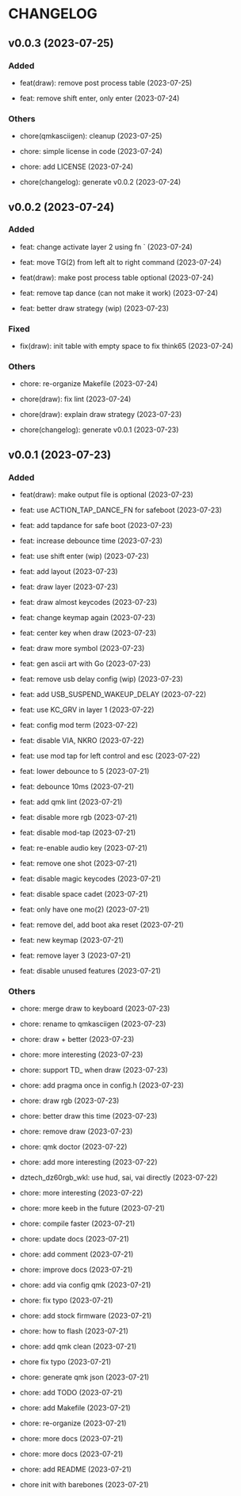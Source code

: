 # CHANGELOG

## v0.0.3 (2023-07-25)

### Added

- feat(draw): remove post process table (2023-07-25)

- feat: remove shift enter, only enter (2023-07-24)

### Others

- chore(qmkasciigen): cleanup (2023-07-25)

- chore: simple license in code (2023-07-24)

- chore: add LICENSE (2023-07-24)

- chore(changelog): generate v0.0.2 (2023-07-24)

## v0.0.2 (2023-07-24)

### Added

- feat: change activate layer 2 using fn ` (2023-07-24)

- feat: move TG(2) from left alt to right command (2023-07-24)

- feat(draw): make post process table optional (2023-07-24)

- feat: remove tap dance (can not make it work) (2023-07-24)

- feat: better draw strategy (wip) (2023-07-23)

### Fixed

- fix(draw): init table with empty space to fix think65 (2023-07-24)

### Others

- chore: re-organize Makefile (2023-07-24)

- chore(draw): fix lint (2023-07-24)

- chore(draw): explain draw strategy (2023-07-23)

- chore(changelog): generate v0.0.1 (2023-07-23)

## v0.0.1 (2023-07-23)

### Added

- feat(draw): make output file is optional (2023-07-23)

- feat: use ACTION_TAP_DANCE_FN for safeboot (2023-07-23)

- feat: add tapdance for safe boot (2023-07-23)

- feat: increase debounce time (2023-07-23)

- feat: use shift enter (wip) (2023-07-23)

- feat: add layout (2023-07-23)

- feat: draw layer (2023-07-23)

- feat: draw almost keycodes (2023-07-23)

- feat: change keymap again (2023-07-23)

- feat: center key when draw (2023-07-23)

- feat: draw more symbol (2023-07-23)

- feat: gen ascii art with Go (2023-07-23)

- feat: remove usb delay config (wip) (2023-07-23)

- feat: add USB_SUSPEND_WAKEUP_DELAY (2023-07-22)

- feat: use KC_GRV in layer 1 (2023-07-22)

- feat: config mod term (2023-07-22)

- feat: disable VIA, NKRO (2023-07-22)

- feat: use mod tap for left control and esc (2023-07-22)

- feat: lower debounce to 5 (2023-07-21)

- feat: debounce 10ms (2023-07-21)

- feat: add qmk lint (2023-07-21)

- feat: disable more rgb (2023-07-21)

- feat: disable mod-tap (2023-07-21)

- feat: re-enable audio key (2023-07-21)

- feat: remove one shot (2023-07-21)

- feat: disable magic keycodes (2023-07-21)

- feat: disable space cadet (2023-07-21)

- feat: only have one mo(2) (2023-07-21)

- feat: remove del, add boot aka reset (2023-07-21)

- feat: new keymap (2023-07-21)

- feat: remove layer 3 (2023-07-21)

- feat: disable unused features (2023-07-21)

### Others

- chore: merge draw to keyboard (2023-07-23)

- chore: rename to qmkasciigen (2023-07-23)

- chore: draw + better (2023-07-23)

- chore: more interesting (2023-07-23)

- chore: support TD_ when draw (2023-07-23)

- chore: add pragma once in config.h (2023-07-23)

- chore: draw rgb (2023-07-23)

- chore: better draw this time (2023-07-23)

- chore: remove draw (2023-07-23)

- chore: qmk doctor (2023-07-22)

- chore: add more interesting (2023-07-22)

- dztech_dz60rgb_wkl: use hud, sai, vai directly (2023-07-22)

- chore: more interesting (2023-07-22)

- chore: more keeb in the future (2023-07-21)

- chore: compile faster (2023-07-21)

- chore: update docs (2023-07-21)

- chore: add comment (2023-07-21)

- chore: improve docs (2023-07-21)

- chore: add via config qmk (2023-07-21)

- chore: fix typo (2023-07-21)

- chore: add stock firmware (2023-07-21)

- chore: how to flash (2023-07-21)

- chore: add qmk clean (2023-07-21)

- chore fix typo (2023-07-21)

- chore: generate qmk json (2023-07-21)

- chore: add TODO (2023-07-21)

- chore: add Makefile (2023-07-21)

- chore: re-organize (2023-07-21)

- chore: more docs (2023-07-21)

- chore: more docs (2023-07-21)

- chore: add README (2023-07-21)

- chore init with barebones (2023-07-21)
